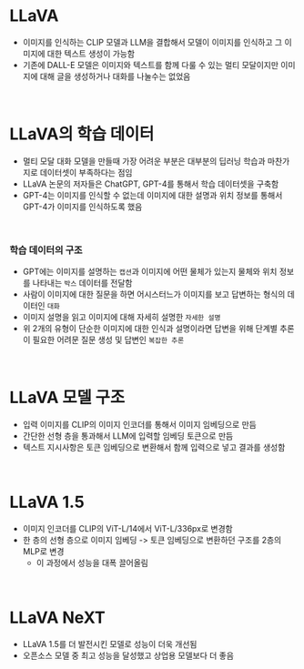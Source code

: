 # LLaVA

- 이미지를 인식하는 CLIP 모델과 LLM을 결합해서 모델이 이미지를 인식하고 그 이미지에 대한 텍스트 생성이 가능함
- 기존에 DALL-E 모델은 이미지와 텍스트를 함께 다룰 수 있는 멀티 모달이지만 이미지에 대해 글을 생성하거나 대화를 나눌수는 없었음

<br>

# LLaVA의 학습 데이터

- 멀티 모달 대화 모델을 만들때 가장 어려운 부분은 대부분의 딥러닝 학습과 마찬가지로 데이터셋이 부족하다는 점임
- LLaVA 논문의 저자들은 ChatGPT, GPT-4를 통해서 학습 데이터셋을 구축함
- GPT-4는 이미지를 인식할 수 없는데 이미지에 대한 설명과 위치 정보를 통해서 GPT-4가 이미지를 인식하도록 했음

<br>

### 학습 데이터의 구조

- GPT에는 이미지를 설명하는 `캡션`과 이미지에 어떤 물체가 있는지 물체와 위치 정보를 나타내는 `박스` 데이터를 전달함
- 사람이 이미지에 대한 질문을 하면 어시스터느가 이미지를 보고 답변하는 형식의 데이터인 `대화`
- 이미지 설명을 읽고 이미지에 대해 자세히 설명한 `자세한 설명`
- 위 2개의 유형이 단순한 이미지에 대한 인식과 설명이라면 답변을 위해 단계별 추론이 필요한 어려문 질문 생성 및 답변인 `복잡한 추론`

<br>

# LLaVA 모델 구조

- 입력 이미지를 CLIP의 이미지 인코더를 통해서 이미지 임베딩으로 만듬
- 간단한 선형 층을 통과해서 LLM에 입력할 임베딩 토큰으로 만듬
- 텍스트 지시사항은 토큰 임베딩으로 변환해서 함께 입력으로 넣고 결과를 생성함

<br>

# LLaVA 1.5

- 이미지 인코더를 CLIP의 ViT-L/14에서 ViT-L/336px로 변경함
- 한 층의 선형 층으로 이미지 임베딩 -> 토큰 임베딩으로 변환하던 구조를 2층의 MLP로 변경
  - 이 과정에서 성능을 대폭 끌어올림

<br>

# LLaVA NeXT

- LLaVA 1.5를 더 발전시킨 모델로 성능이 더욱 개선됨
- 오픈소스 모델 중 최고 성능을 달성했고 상업용 모델보다 더 좋음
